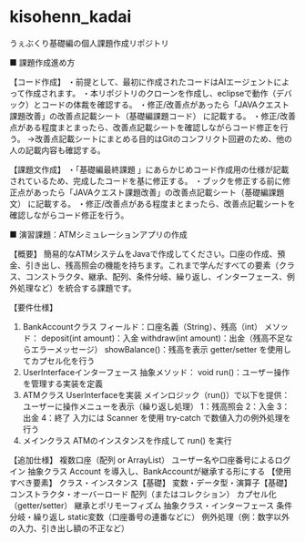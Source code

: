 # kisohenn_kadai
うぇぶくり基礎編の個人課題作成リポジトリ

■ 課題作成進め方

【コード作成】
・前提として、最初に作成されたコードはAIエージェントによって作成されます。
・本リポジトリのクローンを作成し、eclipseで動作（デバック）とコードの体裁を確認する。
・修正/改善点があったら「JAVAクエスト課題改善」の改善点記載シート（基礎編課題コード） に記載する。
・修正/改善点がある程度まとまったら、改善点記載シートを確認しながらコード修正を行う。
→改善点記載シートにまとめる目的はGitのコンフリクト回避のため、他の人の記載内容も確認する。

【課題文作成】
・「基礎編最終課題 」にあらかじめコード作成用の仕様が記載されているため、完成したコードを基に修正する。
・ブックを修正する前に修正点があったら「JAVAクエスト課題改善」の改善点記載シート（基礎編課題文） に記載する。
・修正/改善点がある程度まとまったら、改善点記載シートを確認しながらコード修正を行う。

■ 演習課題：ATMシミュレーションアプリの作成

【概要】
簡易的なATMシステムをJavaで作成してください。口座の作成、預金、引き出し、残高照会の機能を持ちます。これまで学んだすべての要素（クラス、コンストラクタ、継承、配列、条件分岐、繰り返し、インターフェース、例外処理など）を統合する課題です。

【要件仕様】
1. BankAccountクラス
フィールド：口座名義（String）、残高（int）
メソッド：
deposit(int amount)：入金
withdraw(int amount)：出金（残高不足ならエラーメッセージ）
showBalance()：残高を表示
getter/setter を使用してカプセル化を行う
2. UserInterfaceインターフェース
抽象メソッド：
void run()：ユーザー操作を管理する実装を定義
3. ATMクラス
UserInterfaceを実装
メインロジック（run()）で以下を提供：
ユーザーに操作メニューを表示（繰り返し処理）
1：残高照会
2：入金
3：出金
4：終了
入力には Scanner を使用
try-catch で数値入力の例外処理を行う
4. メインクラス
ATMのインスタンスを作成して run() を実行

【追加仕様】
複数口座（配列 or ArrayList）
ユーザー名や口座番号によるログイン
抽象クラス Account を導入し、BankAccountが継承する形にする
【使用すべき要素】
クラス・インスタンス【基礎】
変数・データ型・演算子【基礎】
コンストラクタ・オーバーロード
配列（またはコレクション）
カプセル化（getter/setter）
継承とポリモーフィズム
抽象クラス・インターフェース
条件分岐・繰り返し
static変数（口座番号の連番などに）
例外処理（例：数字以外の入力、引き出し額の不正など）
